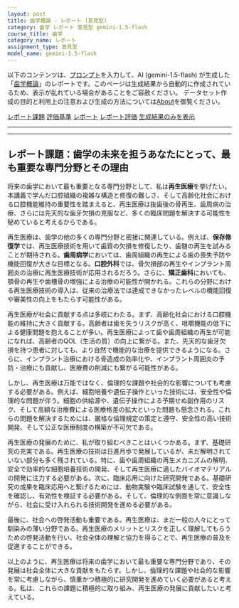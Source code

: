 ```yaml
---
layout: post
title: 歯学概論 - レポート (意見型)
category: 歯学 レポート 意見型 gemini-1.5-flash
course_title: 歯学
category_name: レポート
assignment_type: 意見型
model_name: gemini-1.5-flash
---
```


以下のコンテンツは、[プロンプト](https://github.com/takedatoshiyuki/synthetic_assignments/tree/main/generated/歯学/gemini-1.5-flash/prompt_レポート-意見型.md)を入力して、AI (gemini-1.5-flash) が生成した「[歯学概論](/contents/歯学/)」のレポートです。このページは生成結果から自動的に作成されているため、表示が乱れている場合があることをご容赦ください。
データセット作成の目的と利用上の注意および生成の方法については[About](/About)を御覧ください。

[レポート課題](../レポート課題-意見型)
[評価基準](../評価基準-意見型)
[レポート](../レポート-意見型)
[レポート評価](../レポート評価-意見型)
[生成結果のみを表示](https://github.com/takedatoshiyuki/synthetic_assignments/tree/main/generated/歯学/gemini-1.5-flash/レポート-意見型.md)
  

***
***
  
## レポート課題：歯学の未来を担うあなたにとって、最も重要な専門分野とその理由

将来の歯学において最も重要となる専門分野として、私は**再生医療**を挙げたい。本講義で学んだ口腔組織の複雑な構造と修復の難しさ、そして高齢化社会における口腔機能維持の重要性を踏まえると、再生医療は抜歯後の骨再生、歯周病の治療、さらには先天的な歯牙欠損の克服など、多くの臨床問題を解決する可能性を秘めていると考えるからである。

再生医療は、歯学の他の多くの専門分野と密接に関連している。例えば、**保存修復学**では、再生医療技術を用いて歯質の欠損を修復したり、歯髄の再生を試みることが期待される。**歯周病学**においては、歯周組織の再生による歯の喪失予防や機能回復が大きな目標となる。**口腔外科**では、骨欠損部の再生やインプラント周囲炎の治療に再生医療技術が応用されるだろう。さらに、**矯正歯科**においても、顎骨の再生や歯槽骨の増強による治療の可能性が開かれる。これらの分野における再生医療技術の導入は、従来の治療法では達成できなかったレベルの機能回復や審美性の向上をもたらす可能性がある。

再生医療が社会に貢献する点は多岐にわたる。まず、高齢化社会における口腔機能の維持に大きく貢献する。高齢者は歯を失うリスクが高く、咀嚼機能の低下による健康問題を抱えることが多い。再生医療によって歯や歯周組織の再生が可能になれば、高齢者のQOL（生活の質）の向上に繋がる。また、先天的な歯牙欠損を持つ患者に対しても、より自然で機能的な治療を提供できるようになる。さらに、インプラント治療における骨造成の効率化や、インプラント周囲炎の予防・治療にも貢献し、医療費の削減にも繋がる可能性がある。

しかし、再生医療は万能ではなく、倫理的な課題や社会的な影響についても考慮する必要がある。例えば、細胞培養や遺伝子操作といった技術には、安全性や倫理的な問題が伴う。細胞の供給源や、遺伝子操作による予期せぬ副作用のリスク、そして高額な治療費による医療格差の拡大といった問題も懸念される。これらの問題を解決するためには、厳格な倫理規定の策定と遵守、安全性の高い技術開発、そして公正な医療制度の構築が不可欠である。

再生医療の発展のために、私が取り組むべきことはいくつかある。まず、基礎研究の充実である。再生医療の技術は日進月歩で発展しているが、未だ解明されていない部分も多く残されている。特に、歯や歯周組織の再生メカニズムの解明、安全で効率的な細胞培養技術の開発、そして再生医療に適したバイオマテリアルの開発に注力する必要がある。次に、臨床応用に向けた研究開発である。基礎研究の成果を臨床応用へと繋げるためには、動物実験や臨床試験を通して、安全性を確認し、有効性を検証する必要がある。そして、倫理的な側面を常に意識しながら、社会に受け入れられる技術開発を進める必要がある。

最後に、社会への啓発活動も重要である。再生医療は、まだ一般の人々にとって馴染みの薄い分野である。再生医療のメリットとリスクを正しく理解してもらうための啓発活動を行い、社会全体の理解と協力を得ることで、再生医療の普及を促進することができる。

以上のように、再生医療は将来の歯学において最も重要な専門分野であり、その発展は社会全体に大きな貢献をもたらす。しかし、倫理的な課題や社会的な影響を常に考慮しながら、慎重かつ積極的に研究開発を進めていく必要があると考える。私は、これらの課題に積極的に取り組み、再生医療の発展に貢献したいと考えている。
